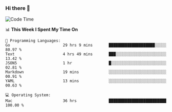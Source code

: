 ### Hi there 👋

<!--
**CrazyCollin/crazycollin** is a ✨ _special_ ✨ repository because its `README.md` (this file) appears on your GitHub profile.

Here are some ideas to get you started:

- 🔭 I’m currently working on ...
- 🌱 I’m currently learning ...
- 👯 I’m looking to collaborate on ...
- 🤔 I’m looking for help with ...
- 💬 Ask me about ...
- 📫 How to reach me: ...
- 😄 Pronouns: ...
- ⚡ Fun fact: ...
-->

<!--START_SECTION:waka-->
![Code Time](http://img.shields.io/badge/Code%20Time-5%2C400%20hrs%2042%20mins-blue)

📊 **This Week I Spent My Time On** 

```text
💬 Programming Languages: 
Go                       29 hrs 9 mins       ████████████████████░░░░░   80.97 % 
Text                     4 hrs 49 mins       ███░░░░░░░░░░░░░░░░░░░░░░   13.42 % 
JSON5                    1 hr                █░░░░░░░░░░░░░░░░░░░░░░░░   02.81 % 
Markdown                 19 mins             ░░░░░░░░░░░░░░░░░░░░░░░░░   00.91 % 
YAML                     13 mins             ░░░░░░░░░░░░░░░░░░░░░░░░░   00.63 % 

💻 Operating System: 
Mac                      36 hrs              █████████████████████████   100.00 % 
```


<!--END_SECTION:waka-->
